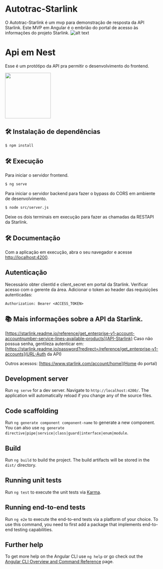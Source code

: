 

# Autotrac-Starlink

O Autotrac-Starlink é um mvp para demonstração de resposta da API Starlink. 
Este MVP em Angular é o embrião do portal de acesso às informações do projeto Starlink.
![alt text](src/assets/imagens/proj_starlink_img.png)
# Api em Nest

Esse é um protótipo da API pra permitir o desenvolvimento do frontend.

<img src="https://d33wubrfki0l68.cloudfront.net/e937e774cbbe23635999615ad5d7732decad182a/26072/logo-small.ede75a6b.svg" width="150px">


## 🛠️ Instalação de dependências

```bash
$ npm install
```

## 🛠️ Execução

Para iniciar o servidor frontend.
```bash
$ ng serve
```
Para iniciar o servidor backend para fazer o bypass do CORS em ambiente de desenvolvimento.
```bash
$ node src/server.js
```

Deixe os dois terminais em execução para fazer as chamadas da RESTAPI da Starlink.

## 🛠️ Documentação

Com a aplicação em execução, abra o seu navegador e acesse [http://localhost:4200](http://localhost:4200).


## Autenticação

Necessário obter clientId e client_secret em portal da Starlink. Verificar acesso com o gerente da área.
Adicionar o token ao header das requisições autenticadas:

```
Authorization: Bearer <ACCESS_TOKEN>
```

## 📚 Mais informações sobre a API da Starlink. 
[https://starlink.readme.io/reference/get_enterprise-v1-account-accountnumber-service-lines-available-products](API-Starlink)
Caso não possua senha, gentileza autenticar em: [https://starlink.readme.io/password?redirect=/reference/get_enterprise-v1-accounts](URL-Auth da API)

Outros acessos: [https://www.starlink.com/account/home](Home do portal)

## Development server

Run `ng serve` for a dev server. Navigate to `http://localhost:4200/`. The application will automatically reload if you change any of the source files.

## Code scaffolding

Run `ng generate component component-name` to generate a new component. You can also use `ng generate directive|pipe|service|class|guard|interface|enum|module`.

## Build

Run `ng build` to build the project. The build artifacts will be stored in the `dist/` directory.

## Running unit tests

Run `ng test` to execute the unit tests via [Karma](https://karma-runner.github.io).

## Running end-to-end tests

Run `ng e2e` to execute the end-to-end tests via a platform of your choice. To use this command, you need to first add a package that implements end-to-end testing capabilities.

## Further help

To get more help on the Angular CLI use `ng help` or go check out the [Angular CLI Overview and Command Reference](https://angular.io/cli) page.
